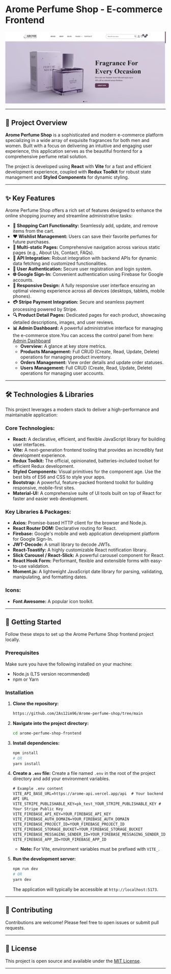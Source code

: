 # Arome Perfume Shop - E-commerce Frontend

![Project Sketch](public/images/pc.png)

---

## 🌟 Project Overview

**Arome Perfume Shop** is a sophisticated and modern e-commerce platform specializing in a wide array of exquisite fragrances for both men and women. Built with a focus on delivering an intuitive and engaging user experience, this application serves as the beautiful frontend for a comprehensive perfume retail solution.

The project is developed using **React** with **Vite** for a fast and efficient development experience, coupled with **Redux Toolkit** for robust state management and **Styled Components** for dynamic styling.

---

## ✨ Key Features

Arome Perfume Shop offers a rich set of features designed to enhance the online shopping journey and streamline administrative tasks:

* **🛒 Shopping Cart Functionality:** Seamlessly add, update, and remove items from the cart.
* **❤️ Wishlist Management:** Users can save their favorite perfumes for future purchases.
* **📄 Multi-static Pages:** Comprehensive navigation across various static pages (e.g., About Us, Contact, FAQs).
* **🔌 API Integration:** Robust integration with backend APIs for dynamic data fetching and customized functionalities.
* **🔐 User Authentication:** Secure user registration and login system.
* **🌐 Google Sign-In:** Convenient authentication using Firebase for Google accounts.
* **📱 Responsive Design:** A fully responsive user interface ensuring an optimal viewing experience across all devices (desktops, tablets, mobile phones).
* **💳 Stripe Payment Integration:** Secure and seamless payment processing powered by Stripe.
* **🔍 Product Detail Pages:** Dedicated pages for each product, showcasing detailed descriptions, images, and user reviews.
* **📊 Admin Dashboard:** A powerful administrative interface for managing the e-commerce store.You can access the control panel from here: [Admin Dashboard](https://arome-perfume-shop.vercel.app/Overview)
    * **Overview:** A glance at key store metrics.
    * **Products Management:** Full CRUD (Create, Read, Update, Delete) operations for managing product inventory.
    * **Orders Management:** View order details and update order statuses.
    * **Users Management:** Full CRUD (Create, Read, Update, Delete) operations for managing user accounts.

---

## 🛠️ Technologies & Libraries

This project leverages a modern stack to deliver a high-performance and maintainable application:

### Core Technologies:
* **React:** A declarative, efficient, and flexible JavaScript library for building user interfaces.
* **Vite:** A next-generation frontend tooling that provides an incredibly fast development experience.
* **Redux Toolkit:** The official, opinionated, batteries-included toolset for efficient Redux development.
* **Styled Components:** Visual primitives for the component age. Use the best bits of ES6 and CSS to style your apps.
* **Bootstrap:** A powerful, feature-packed frontend toolkit for building responsive, mobile-first sites.
* **Material-UI:** A comprehensive suite of UI tools built on top of React for faster and easier web development.

### Key Libraries & Packages:
* **Axios:** Promise-based HTTP client for the browser and Node.js.
* **React Router DOM:** Declarative routing for React.
* **Firebase:** Google's mobile and web application development platform for Google Sign-In.
* **JWT-Decode:** A small library to decode JWTs.
* **React-Toastify:** A highly customizable React notification library.
* **Slick Carousel / React-Slick:** A powerful carousel component for React.
* **React Hook Form:** Performant, flexible and extensible forms with easy-to-use validation.
* **Moment.js:** A lightweight JavaScript date library for parsing, validating, manipulating, and formatting dates.

### Icons:
* **Font Awesome:** A popular icon toolkit.

---

## 🚀 Getting Started

Follow these steps to set up the Arome Perfume Shop frontend project locally.

### Prerequisites

Make sure you have the following installed on your machine:
* Node.js (LTS version recommended)
* npm or Yarn

### Installation

1.  **Clone the repository:**
    ```bash
    https://github.com/2As12im96/Arome-perfume-shop/tree/main
    ```


2.  **Navigate into the project directory:**
    ```bash
    cd arome-perfume-shop-frontend
    ```

3.  **Install dependencies:**
    ```bash
    npm install
    # OR
    yarn install
    ```

4.  **Create a `.env` file:**
    Create a file named `.env` in the root of the project directory and add your environment variables.
    ```
    # Example .env content
    VITE_API_BASE_URL=https://arome-api.vercel.app/api  # Your backend API URL
    VITE_STRIPE_PUBLISHABLE_KEY=pk_test_YOUR_STRIPE_PUBLISHABLE_KEY # Your Stripe Public Key
    VITE_FIREBASE_API_KEY=YOUR_FIREBASE_API_KEY
    VITE_FIREBASE_AUTH_DOMAIN=YOUR_FIREBASE_AUTH_DOMAIN
    VITE_FIREBASE_PROJECT_ID=YOUR_FIREBASE_PROJECT_ID
    VITE_FIREBASE_STORAGE_BUCKET=YOUR_FIREBASE_STORAGE_BUCKET
    VITE_FIREBASE_MESSAGING_SENDER_ID=YOUR_FIREBASE_MESSAGING_SENDER_ID
    VITE_FIREBASE_APP_ID=YOUR_FIREBASE_APP_ID
    ```
    * **Note:** For Vite, environment variables must be prefixed with `VITE_`.

5.  **Run the development server:**
    ```bash
    npm run dev
    # OR
    yarn dev
    ```

    The application will typically be accessible at `http://localhost:5173`.

---

## 🤝 Contributing

Contributions are welcome! Please feel free to open issues or submit pull requests.

---

## 📄 License

This project is open source and available under the [MIT License](LICENSE).

---
